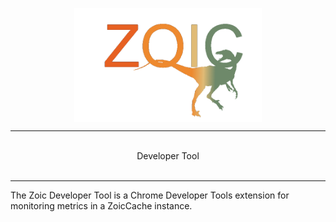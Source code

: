 
<img style="display: block;
  margin-left: auto;
  margin-right: auto;" align="center" src="../.assets/zoic_clear.png" width = "300px" alt="Puppy cat">
<hr>
  <br>
    <div align="center">Developer Tool</div>
  <br>
<hr>


<!-- Hey kids, do you like your new Zoic cache, but don't know how to track all of the metrics? Do we have a tool for you? Introducing the all brand new Zoic developer tool. See all of your caching metrics in one convenient location!

Just download it and you're good to go. No further instructions. Deal with it. -->


The Zoic Developer Tool is a Chrome Developer Tools extension for monitoring metrics in a ZoicCache instance.

